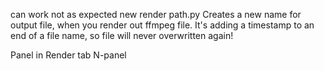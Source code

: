 can work not as expected
new render path.py
Creates a new name for output file, when you render out ffmpeg file.
It's adding a timestamp to an end of a file name, so file will never overwritten again!

Panel in Render tab N-panel

